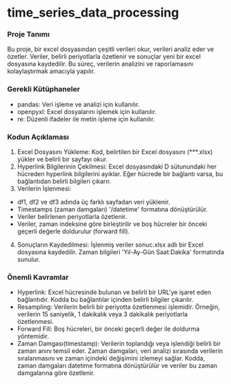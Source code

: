 # time_series_data_processing
### Proje Tanımı
Bu proje, bir excel dosyasından çeşitli verileri okur, verileri analiz eder ve özetler. Veriler, belirli periyotlarla özetlenir ve sonuçlar yeni bir excel dosyasına kaydedilir. Bu süreç, verilerin analizini ve raporlamasını kolaylaştırmak amacıyla yapılır.

### Gerekli Kütüphaneler
- pandas: Veri işleme ve analizi için kullanılır.
- openpyxl: Excel dosyalarını işlemek için kullanılır.
- re: Düzenli ifadeler ile metin işleme için kullanılır.

### Kodun Açıklaması
1. Excel Dosyasını Yükleme: Kod, belirtilen bir Excel dosyasını (***.xlsx) yükler ve belirli bir sayfayı okur.
2. Hyperlink Bilgilerinin Çekilmesi: Excel dosyasındaki D sütunundaki her hücreden hyperlink bilgilerini ayıklar. Eğer hücrede bir bağlantı varsa, bu bağlantıdan belirli bilgileri çıkarır.
3. Verilerin İşlenmesi:
- df1, df2 ve df3 adında üç farklı sayfadan veri yüklenir.
- Timestamps (zaman damgaları) '/datetime' formatına dönüştürülür.
- Veriler belirlenen periyotlarla özetlenir.
- Veriler, zaman indeksine göre birleştirilir ve boş hücreler bir önceki geçerli değerle doldurulur (forward fill).
4. Sonuçların Kaydedilmesi: İşlenmiş veriler sonuc.xlsx adlı bir Excel dosyasına kaydedilir. Zaman bilgileri 'Yıl-Ay-Gün Saat:Dakika' formatında sunulur.

### Önemli Kavramlar
- Hyperlink: Excel hücresinde bulunan ve belirli bir URL'ye işaret eden bağlantıdır. Kodda bu bağlantılar içinden belirli bilgiler çıkarılır.
- Resampling: Verilerin belirli bir periyotta özetlenmesi işlemidir. Örneğin, verilerin 15 saniyelik, 1 dakikalık veya 3 dakikalık periyotlarla özetlenmesi.
- Forward Fill: Boş hücreleri, bir önceki geçerli değer ile doldurma yöntemidir.
- Zaman Damgası(timestamp): Verilerin toplandığı veya işlendiği belirli bir zaman anını temsil eder. Zaman damgaları, veri analizi sırasında verilerin sıralanmasını ve zaman içindeki değişimini izlemeyi sağlar. Kodda, zaman damgaları datetime formatına dönüştürülür ve veriler bu zaman damgalarına göre özetlenir.




